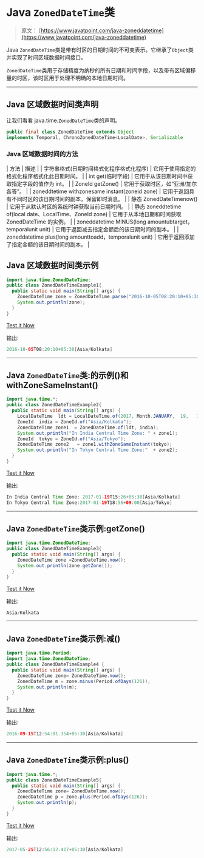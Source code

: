 # Java `ZonedDateTime`类

> 原文： [https://www.javatpoint.com/java-zoneddatetime](https://www.javatpoint.com/java-zoneddatetime)

Java `ZonedDateTime`类是带有时区的日期时间的不可变表示。它继承了`Object`类并实现了时间区域数据时间接口。

`ZonedDateTime`类用于存储精度为纳秒的所有日期和时间字段，以及带有区域偏移量的时区，该时区用于处理不明确的本地日期时间。

* * *

## Java 区域数据时间类声明

让我们看看 java.time.`ZonedDateTime`类的声明。

```java
public final class ZonedDateTime extends Object 
implements Temporal, ChronoZonedDateTime<LocalDate>, Serializable

```

### Java 区域数据时间的方法

| 方法 | 描述 |
| 字符串格式(日期时间格式化程序格式化程序) | 它用于使用指定的格式化程序格式化此日期时间。 |
| int get(临时字段) | 它用于从该日期时间中获取指定字段的值作为 int。 |
| ZoneId getZone() | 它用于获取时区，如“亚洲/加尔各答”。 |
| zoneddtetime withzonesame instant(zoneid zone) | 它用于返回具有不同时区的该日期时间的副本，保留即时消息。 |
| 静态 ZonedDateTimenow() | 它用于从默认时区的系统时钟获取当前日期时间。 |
| 静态 zoneddtetime of(local date、LocalTime、ZoneId zone) | 它用于从本地日期和时间获取 ZonedDateTime 的实例。 |
| zoneddatetime MINUS(long amountubtarget，temporalunit unit) | 它用于返回减去指定金额后的该日期时间的副本。 |
| zoneddatetime plus(long amounttoadd，temporalunit unit) | 它用于返回添加了指定金额的该日期时间的副本。 |

## Java 区域数据时间类示例

```java
import java.time.ZonedDateTime;
public class ZonedDateTimeExample1{
  public static void main(String[] args) {
    ZonedDateTime zone = ZonedDateTime.parse("2016-10-05T08:20:10+05:30[Asia/Kolkata]");
    System.out.println(zone);
  }
}

```

[Test it Now](https://compiler.javatpoint.com/opr/test.jsp?filename=ZonedDateTimeExample1)

输出:

```java
2016-10-05T08:20:10+05:30[Asia/Kolkata]

```

* * *

## Java `ZonedDateTime`类:的示例()和 withZoneSameInstant()

```java
import java.time.*;
public class ZonedDateTimeExample2{
  public static void main(String[] args) {
    LocalDateTime  ldt = LocalDateTime.of(2017, Month.JANUARY,  19,   15,   26);
    ZoneId  india = ZoneId.of("Asia/Kolkata"); 
    ZonedDateTime zone1  = ZonedDateTime.of(ldt, india); 
    System.out.println("In India Central Time Zone: " + zone1);
    ZoneId  tokyo = ZoneId.of("Asia/Tokyo"); 
    ZonedDateTime zone2   = zone1.withZoneSameInstant(tokyo); 
    System.out.println("In Tokyo Central Time Zone:"  + zone2);
  }
}

```

[Test it Now](https://compiler.javatpoint.com/opr/test.jsp?filename=ZonedDateTimeExample2)

输出:

```java
In India Central Time Zone: 2017-01-19T15:26+05:30[Asia/Kolkata]
In Tokyo Central Time Zone:2017-01-19T18:56+09:00[Asia/Tokyo]

```

* * *

## Java `ZonedDateTime`类示例:getZone()

```java
import java.time.ZonedDateTime;
public class ZonedDateTimeExample3{
  public static void main(String[] args) {
    ZonedDateTime zone =ZonedDateTime.now();
    System.out.println(zone.getZone());
  } 
}

```

[Test it Now](https://compiler.javatpoint.com/opr/test.jsp?filename=ZonedDateTimeExample3)

输出:

```java
Asia/Kolkata

```

* * *

## Java `ZonedDateTime`类示例:减()

```java
import java.time.Period;
import java.time.ZonedDateTime;
public class ZonedDateTimeExample4 {
  public static void main(String[] args) {
    ZonedDateTime zone= ZonedDateTime.now();
    ZonedDateTime m = zone.minus(Period.ofDays(126));
    System.out.println(m);
  } 
}

```

[Test it Now](https://compiler.javatpoint.com/opr/test.jsp?filename=ZonedDateTimeExample4)

输出:

```java
2016-09-15T12:54:01.354+05:30[Asia/Kolkata]

```

* * *

## Java `ZonedDateTime`类示例:plus()

```java
import java.time.*;
public class ZonedDateTimeExample5{
  public static void main(String[] args) {
    ZonedDateTime zone= ZonedDateTime.now();
    ZonedDateTime p = zone.plus(Period.ofDays(126));
    System.out.println(p);
  } 
}

```

[Test it Now](https://compiler.javatpoint.com/opr/test.jsp?filename=ZonedDateTimeExample5)

输出:

```java
2017-05-25T12:56:12.417+05:30[Asia/Kolkata]

```